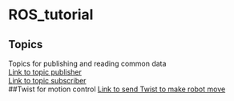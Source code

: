 # ROS_tutorial
## Topics
Topics for publishing and reading common data <br>
[Link to topic publisher](topic_test_publisher.py)<br>
[Link to topic subscriber](topic_test_subscriber.py) <br>
##Twist for motion control
[Link to send Twist to make robot move](send_twist.py) <br>
